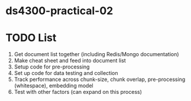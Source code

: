 # ds4300-practical-02

# TODO List

1. Get document list together (including Redis/Mongo documentation)
2. Make cheat sheet and feed into document list
3. Setup code for pre-processing
4. Set up code for data testing and collection
5. Track performance across chunk-size, chunk overlap, pre-processing (whitespace), embedding model
6. Test with other factors (can expand on this process)